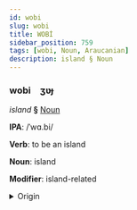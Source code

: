 ```yaml
---
id: wobi
slug: wobi
title: WOBİ
sidebar_position: 759
tags: [wobi, Noun, Araucanian]
description: island § Noun
---
```


### wobi&emsp;<span kind="abugida">ʒʋɟ</span>

*island* **§** [Noun](../../tags/Noun)

**IPA**: /ˈwɑ.bi/

**Verb**: to be an island

**Noun**: island

**Modifier**: island-related

<details>
    <summary>Origin</summary>
    Mapudungun wapi /wapi/<br/>
    <em>Araucanian Language Family</em>
</details>
